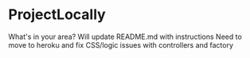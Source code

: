 # ProjectLocally
What's in your area? 
Will update README.md with instructions 
Need to move to heroku and fix CSS/logic issues with controllers and factory
